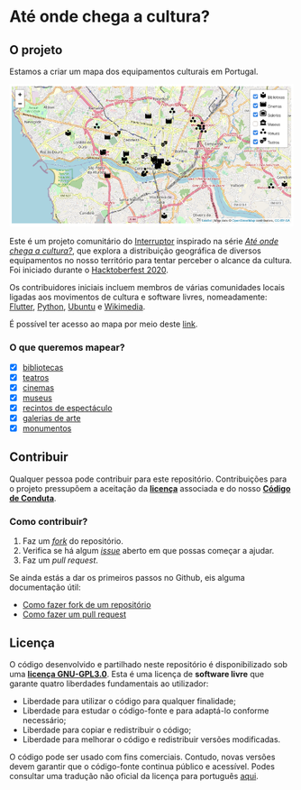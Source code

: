 # Até onde chega a cultura?

## O projeto

Estamos a criar um mapa dos equipamentos culturais em Portugal.

[![mapa-exemplo](./assets/screenshots/screenshot-1.png)](https://interruptorpt.github.io/ate-onde-chega-cultura/mapa)

Este é um projeto comunitário do [Interruptor](https://interruptor.pt/) inspirado na série *[Até onde chega a cultura?](https://interruptor.pt/podcasts/interruptor)*, que explora a distribuição geográfica de diversos equipamentos no nosso território para tentar perceber o alcance da cultura. Foi iniciado durante o [Hacktoberfest 2020](https://interruptor.pt/artigos/interruptor-x-hacktoberfest).

Os contribuidores iniciais incluem membros de várias comunidades locais ligadas aos movimentos de cultura e software livres, nomeadamente: [Flutter](https://github.com/FlutterPortugal), [Python](https://python.pt/), [Ubuntu](https://ubuntu-pt.org/) e [Wikimedia](https://pt.wikimedia.org/wiki/Wikimedia_Portugal).

É possível ter acesso ao mapa por meio deste [link](https://interruptorpt.github.io/ate-onde-chega-cultura/mapa).

### O que queremos mapear?

- [x] [bibliotecas](https://interruptorpt.github.io/ate-onde-chega-cultura/mapa?categories=bibliotecas)
- [x] [teatros](https://interruptorpt.github.io/ate-onde-chega-cultura/mapa?categories=teatros)
- [x] [cinemas](https://interruptorpt.github.io/ate-onde-chega-cultura/mapa?categories=cinemas)
- [x] [museus](https://interruptorpt.github.io/ate-onde-chega-cultura/mapa?categories=museus)
- [x] [recintos de espectáculo](https://interruptorpt.github.io/ate-onde-chega-cultura/mapa?categories=recintos)
- [x] [galerias de arte](https://interruptorpt.github.io/ate-onde-chega-cultura/mapa?categories=galerias)
- [x] [monumentos](https://interruptorpt.github.io/ate-onde-chega-cultura/mapa?categories=monumentos)

## Contribuir

Qualquer pessoa pode contribuir para este repositório. Contribuições para o projeto pressupõem a aceitação da **[licença](LICENSE)** associada e do nosso **[Código de Conduta](code_of_conduct.md)**.

### Como contribuir?

1. Faz um *[fork](https://github.com/InterruptorPt/ate-onde-chega-cultura/fork)* do repositório.
2. Verifica se há algum *[issue](https://github.com/InterruptorPt/ate-onde-chega-cultura/issues)* aberto em que possas começar a ajudar.
3. Faz um *pull request*.

Se ainda estás a dar os primeiros passos no Github, eis alguma documentação útil:

- [Como fazer fork de um repositório](https://docs.github.com/en/free-pro-team@latest/github/getting-started-with-github/fork-a-repo)
- [Como fazer um pull request](https://docs.github.com/pt/free-pro-team@latest/github/collaborating-with-issues-and-pull-requests/creating-a-pull-request)

## Licença

O código desenvolvido e partilhado neste repositório é disponibilizado sob uma **[licença GNU-GPL3.0](LICENSE)**. Esta é uma licença de **software livre** que garante quatro liberdades fundamentais ao utilizador:

- Liberdade para utilizar o código para qualquer finalidade;
- Liberdade para estudar o código-fonte e para adaptá-lo conforme necessário;
- Liberdade para copiar e redistribuir o código;
- Liberdade para melhorar o código e redistribuir versões modificadas.

O código pode ser usado com fins comerciais. Contudo, novas versões devem garantir que o código-fonte continua público e acessível.
Podes consultar uma tradução não oficial da licença para português [aqui](http://licencas.softwarelivre.org/gpl-3.0.pt-br.html).
